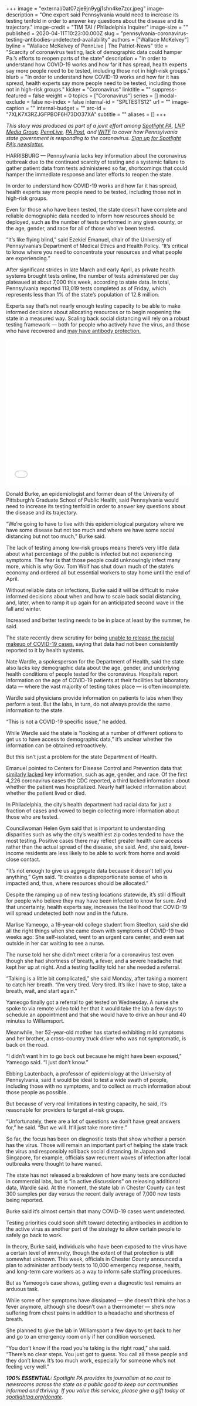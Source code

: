 +++
image = "external/0at07zje9jn9ygj1shn4ke7zcr.jpeg"
image-description = "One expert said Pennsylvania would need to increase its testing tenfold in order to answer key questions about the disease and its trajectory."
image-credit = "TIM TAI / Philadelphia Inquirer"
image-size = ""
published = 2020-04-11T10:23:00.000Z
slug = "pennsylvania-coronavirus-testing-antibodies-undetected-availability"
authors = ["Wallace McKelvey"]
byline = "Wallace McKelvey of PennLive | The Patriot-News"
title = "Scarcity of coronavirus testing, lack of demographic data could hamper Pa.’s efforts to reopen parts of the state"
description = "In order to understand how COVID-19 works and how far it has spread, health experts say more people need to be tested, including those not in high-risk groups."
blurb = "In order to understand how COVID-19 works and how far it has spread, health experts say more people need to be tested, including those not in high-risk groups."
kicker = "Coronavirus"
linktitle = ""
suppress-featured = false
weight = 0
topics = ["Coronavirus"]
series = []
modal-exclude = false
no-index = false
internal-id = "SPLTESTS12"
url = ""
image-caption = ""
internal-budget = ""
arc-id = "7XLK7X3RZJGFPBOF6H73DO37XA"
subtitle = ""
aliases = []
+++

<i>This story was produced as part of a joint effort among </i><a href="https://lesspage.com/"><i>Spotlight PA</i></a><i>, </i><a href="https://lancasteronline.com/"><i>LNP Media Group</i></a><i>, </i><a href="https://www.pennlive.com/"><i>PennLive</i></a><i>, </i><a href="https://papost.org/"><i>PA Post</i></a><i>, and </i><a href="https://www.witf.org/"><i>WITF</i></a><i> to cover how Pennsylvania state government is responding to the coronavirus. </i><a href="https://lesspage.com/newsletters"><i>Sign up for Spotlight PA’s newsletter.</i></a>

HARRISBURG — Pennsylvania lacks key information about the coronavirus outbreak due to the continued scarcity of testing and a systemic failure to gather patient data from tests administered so far, shortcomings that could hamper the immediate response and later efforts to reopen the state.

In order to understand how COVID-19 works and how far it has spread, health experts say more people need to be tested, including those not in high-risk groups.

Even for those who have been tested, the state doesn’t have complete and reliable demographic data needed to inform how resources should be deployed, such as the number of tests performed in any given county, or the age, gender, and race for all of those who’ve been tested.

“It’s like flying blind,” said Ezekiel Emanuel, chair of the University of Pennsylvania’s Department of Medical Ethics and Health Policy. “It’s critical to know where you need to concentrate your resources and what people are experiencing.”

After significant strides in late March and early April, as private health systems brought tests online, the number of tests administered per day plateaued at about 7,000 this week, according to state data. In total, Pennsylvania reported 113,019 tests completed as of Friday, which represents less than 1% of the state’s population of 12.8 million.

Experts say that’s not nearly enough testing capacity to be able to make informed decisions about allocating resources or to begin reopening the state in a measured way. Scaling back social distancing will rely on a robust testing framework — both for people who actively have the virus, and those who have recovered and <a href="https://www.scientificamerican.com/article/what-immunity-to-covid-19-really-means/" target=_blank>may have antibody protection.</a>

<iframe title="Number of new coronavirus tests reported daily" aria-label="Interactive line chart" id="datawrapper-chart-8Uhon" src="//datawrapper.dwcdn.net/8Uhon/1/" scrolling="no" frameborder="0" style="width: 0; min-width: 100% !important; border: none;" height="400"></iframe><script type="text/javascript">!function(){"use strict";window.addEventListener("message",function(a){if(void 0!==a.data["datawrapper-height"])for(var e in a.data["datawrapper-height"]){var t=document.getElementById("datawrapper-chart-"+e)||document.querySelector("iframe[src*='"+e+"']");t&&(t.style.height=a.data["datawrapper-height"][e]+"px")}})}();
</script>

Donald Burke, an epidemiologist and former dean of the University of Pittsburgh’s Graduate School of Public Health, said Pennsylvania would need to increase its testing tenfold in order to answer key questions about the disease and its trajectory.

“We’re going to have to live with this epidemiological purgatory where we have some disease but not too much and where we have some social distancing but not too much,” Burke said.

The lack of testing among low-risk groups means there’s very little data about what percentage of the public is infected but not experiencing symptoms. The fear is that those people could unknowingly infect many more, which is why Gov. Tom Wolf has shut down much of the state’s economy and ordered all but essential workers to stay home until the end of April.

Without reliable data on infections, Burke said it will be difficult to make informed decisions about when and how to scale back social distancing, and, later, when to ramp it up again for an anticipated second wave in the fall and winter.

Increased and better testing needs to be in place at least by the summer, he said.

The state recently drew scrutiny for being <a href="https://lesspage.com/news/2020/04/pennsylvania-coronavirus-cases-racial-data-collection/" target=_blank>unable to release the racial makeup of COVID-19 cases</a>, saying that data had not been consistently reported to it by health systems.

Nate Wardle, a spokesperson for the Department of Health, said the state also lacks key demographic data about the age, gender, and underlying health conditions of people tested for the coronavirus. Hospitals report information on the age of COVID-19 patients at their facilities but laboratory data — where the vast majority of testing takes place — is often incomplete.

Wardle said physicians provide information on patients to labs when they perform a test. But the labs, in turn, do not always provide the same information to the state.

“This is not a COVID-19 specific issue,” he added.

While Wardle said the state is “looking at a number of different options to get us to have access to demographic data,” it’s unclear whether the information can be obtained retroactively.

<script src="https://lesspage.com/embed.js" async></script><div data-spl-embed-version="1" data-spl-src="https://lesspage.com/embeds/donate/"></div>

But this isn’t just a problem for the state Department of Health.

Emanuel pointed to Centers for Disease Control and Prevention data that <a href="https://www.statnews.com/2020/03/24/we-need-smart-coronavirus-testing-not-just-more-testing/" target="_blank">similarly lacked</a> key information, such as age, gender, and race. Of the first 4,226 coronavirus cases the CDC reported, a third lacked information about whether the patient was hospitalized. Nearly half lacked information about whether the patient lived or died.

In Philadelphia, the city’s health department had racial data for just a fraction of cases and vowed to begin collecting more information about those who are tested.

Councilwoman Helen Gym said that is important to understanding disparities such as why the city’s wealthiest zip codes tended to have the most testing. Positive cases there may reflect greater health care access rather than the actual spread of the disease, she said. And, she said, lower-income residents are less likely to be able to work from home and avoid close contact.

“It’s not enough to give us aggregate data because it doesn’t tell you anything,” Gym said. “It creates a disproportionate sense of who is impacted and, thus, where resources should be allocated.”



Despite the ramping up of new testing locations statewide, it’s still difficult for people who believe they may have been infected to know for sure. And that uncertainty, health experts say, increases the likelihood that COVID-19 will spread undetected both now and in the future.

Marlise Yameogo, a 19-year-old college student from Steelton, said she did all the right things when she came down with symptoms of COVID-19 two weeks ago: She self-isolated, went to an urgent care center, and even sat outside in her car waiting to see a nurse.

The nurse told her she didn’t meet criteria for a coronavirus test even though she had shortness of breath, a fever, and a severe headache that kept her up at night. And a testing facility told her she needed a referral.

“Talking is a little bit complicated,” she said Monday, after taking a moment to catch her breath. “I’m very tired. Very tired. It’s like I have to stop, take a breath, wait, and start again.”

Yameogo finally got a referral to get tested on Wednesday. A nurse she spoke to via remote video told her that it would take the lab a few days to schedule an appointment and that she would have to drive an hour and 40 minutes to Williamsport.

<script src="https://lesspage.com/embed.js" async></script><div data-spl-embed-version="1" data-spl-src="https://lesspage.com/embeds/newsletter/"></div>


Meanwhile, her 52-year-old mother has started exhibiting mild symptoms and her brother, a cross-country truck driver who was not symptomatic, is back on the road.

“I didn’t want him to go back out because he might have been exposed,” Yameogo said. “I just don’t know.”

Ebbing Lautenbach, a professor of epidemiology at the University of Pennsylvania, said it would be ideal to test a wide swath of people, including those with no symptoms, and to collect as much information about those people as possible.

But because of very real limitations in testing capacity, he said, it’s reasonable for providers to target at-risk groups.

“Unfortunately, there are a lot of questions we don’t have great answers for,” he said. “But we will. It’ll just take more time.”

So far, the focus has been on diagnostic tests that show whether a person has the virus. Those will remain an important part of helping the state track the virus and responsibly roll back social distancing. In Japan and Singapore, for example, officials saw recurrent waves of infection after local outbreaks were thought to have waned.

The state has not released a breakdown of how many tests are conducted in commercial labs, but is “in active discussions” on releasing additional data, Wardle said. At the moment, the state lab in Chester County can test 300 samples per day versus the recent daily average of 7,000 new tests being reported.

Burke said it’s almost certain that many COVID-19 cases went undetected.

Testing priorities could soon shift toward detecting antibodies in addition to the active virus as another part of the strategy to allow certain people to safely go back to work.

In theory, Burke said, individuals who have been exposed to the virus have a certain level of immunity, though the extent of that protection is still somewhat unknown. This week, officials in Chester County announced a plan to administer antibody tests to 10,000 emergency response, health, and long-term care workers as a way to inform safe staffing procedures.

But as Yameogo’s case shows, getting even a diagnostic test remains an arduous task.

While some of her symptoms have dissipated — she doesn’t think she has a fever anymore, although she doesn’t own a thermometer — she’s now suffering from chest pains in addition to a headache and shortness of breath.

She planned to give the lab in Williamsport a few days to get back to her and go to an emergency room only if her condition worsened.

“You don’t know if the road you’re taking is the right road,” she said. “There’s no clear steps. You just got to guess. You call all these people and they don’t know. It’s too much work, especially for someone who’s not feeling very well.”

<i><b>100% ESSENTIAL:</b></i><i> Spotlight PA provides its journalism at no cost to newsrooms across the state as a public good to keep our communities informed and thriving. If you value this service, please give a gift today at </i><a href="https://lesspage.com/donate"><i>spotlightpa.org/donate</i></a><i>.</i>

<script src="https://lesspage.com/embed.js" async></script><div data-spl-embed-version="1" data-spl-src="https://lesspage.com/embeds/tips/?tip_text=Do%20you%20have%20a%20tip%20about%20%3Cb%3Ehow%20Pa.'s%20government%20is%20responding%20to%20the%20coronavirus%3C%2Fb%3E%3F%20Tell%20us."></div>
